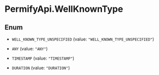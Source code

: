 # PermifyApi.WellKnownType

## Enum


* `WELL_KNOWN_TYPE_UNSPECIFIED` (value: `"WELL_KNOWN_TYPE_UNSPECIFIED"`)

* `ANY` (value: `"ANY"`)

* `TIMESTAMP` (value: `"TIMESTAMP"`)

* `DURATION` (value: `"DURATION"`)


